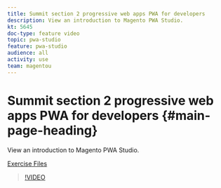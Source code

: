 ```yaml
---
title: Summit section 2 progressive web apps PWA for developers
description: View an introduction to Magento PWA Studio.
kt: 5645
doc-type: feature video
topic: pwa-studio
feature: pwa-studio
audience: all
activity: use
team: magentou
---
```


# Summit section 2 progressive web apps PWA for developers {#main-page-heading}

View an introduction to Magento PWA Studio.

[Exercise Files](/help/progressive-web-application/assets/PWA-Exercise-Skeleton-files.zip)

>[!VIDEO](https://video.tv.adobe.com/v/35716?quality=12&learn=on)
